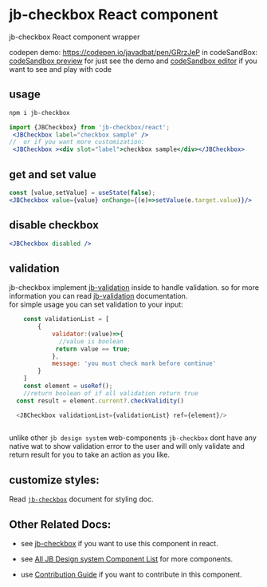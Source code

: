 # jb-checkbox React component
jb-checkbox React component wrapper

codepen demo: <https://codepen.io/javadbat/pen/GRrzJeP>
in codeSandBox: [codeSandbox preview](https://3f63dj.csb.app/samples/jb-checkbox) for just see the demo and [codeSandbox editor](https://codesandbox.io/p/sandbox/jb-design-system-3f63dj?file=%2Fsrc%2Fsamples%2FJBCheckbox.tsx) if you want to see and play with code
## usage

```sh
npm i jb-checkbox
```

```jsx
import {JBCheckbox} from 'jb-checkbox/react';
 <JBCheckbox label="checkbox sample" />
//  or if you want more customization:
 <JBCheckbox ><div slot="label">checkbox sample</div></JBCheckbox>
```
## get and set value

```jsx
const [value,setValue] = useState(false);
<JBCheckbox value={value} onChange={(e)=>setValue(e.target.value)}/>
```
## disable checkbox

```jsx
<JBCheckbox disabled />
```

## validation

jb-checkbox implement  [jb-validation](https://github.com/javadbat/jb-validation) inside to handle validation. so for more information you can read [jb-validation](https://github.com/javadbat/jb-validation) documentation.  
for simple usage you can set validation to your input:

```js
    const validationList = [
        {
            validator:(value)=>{
              //value is boolean
             return value == true;
            },
            message: 'you must check mark before continue'
        }
    ]
    const element = useRef();
    //return boolean of if all validation return true
  const result = element.current?.checkValidity()

  <JBCheckbox validationList={validationList} ref={element}/>
    
```
unlike other `jb design system` web-components `jb-checkbox` dont have any native wat to show validation error to the user and will only validate and return result for you to take an action as you like.

## customize styles:

Read [`jb-checkbox`](https://github.com/javadbat/jb-checkbox/) document for styling doc.

## Other Related Docs:

- see [jb-checkbox](https://github.com/javadbat/jb-checkbox/) if you want to use this component in react.

- see [All JB Design system Component List](https://javadbat.github.io/design-system/) for more components.

- use [Contribution Guide](https://github.com/javadbat/design-system/blob/main/docs/contribution-guide.md) if you want to contribute in this component.



